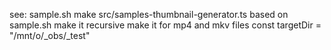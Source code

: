 
see: sample.sh
make src/samples-thumbnail-generator.ts based on sample.sh
make it recursive
make it for mp4 and mkv files
const targetDir = "/mnt/o/_obs/_test"





